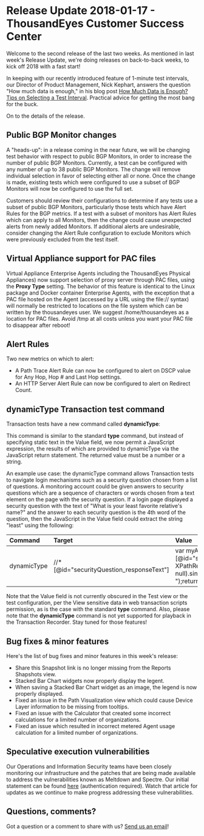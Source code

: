 # Release Update 2018-01-17 - ThousandEyes Customer Success Center

Welcome to the second release of the last two weeks. As mentioned in last week's Release Update, we're doing releases on back-to-back weeks, to kick off 2018 with a fast start!

In keeping with our recently introduced feature of 1-minute test intervals, our Director of Product Management, Nick Kephart, answers the question "How much data is enough," in his blog post [How Much Data is Enough? Tips on Selecting a Test Interval](https://blog.thousandeyes.com/tips-selecting-test-interval/). Practical advice for getting the most bang for the buck.

On to the details of the release.

## Public BGP Monitor changes

A "heads-up": in a release coming in the near future, we will be changing test behavior with respect to public BGP Monitors, in order to increase the number of public BGP Monitors. Currently, a test can be configured with any number of up to 38 public BGP Monitors. The change will remove individual selection in favor of selecting either all or none. Once the change is made, existing tests which were configured to use a subset of BGP Monitors will now be configured to use the full set.

Customers should review their configurations to determine if any tests use a subset of public BGP Monitors, particularly those tests which have Alert Rules for the BGP metrics. If a test with a subset of monitors has Alert Rules which can apply to all Monitors, then the change could cause unexpected alerts from newly added Monitors. If additional alerts are undesirable, consider changing the Alert Rule configuration to exclude Monitors which were previously excluded from the test itself.

## Virtual Appliance support for PAC files

Virtual Appliance Enterprise Agents including the ThousandEyes Physical Appliances\) now support selection of proxy server through PAC files, using the **Proxy Type** setting. The behavior of this feature is identical to the Linux package and Docker container Enterprise Agents, with the exception that a PAC file hosted on the Agent \(accessed by a URL using the file:// syntax\) will normally be restricted to locations on the file system which can be written by the thousandeyes user.  We suggest /home/thousandeyes as a location for PAC files. Avoid /tmp at all costs unless you want your  PAC file to disappear after reboot!

## Alert Rules

Two new metrics on which to alert:

* A Path Trace Alert Rule can now be configured to alert on DSCP value for Any Hop, Hop \# and Last Hop settings.
* An HTTP Server Alert Rule can now be configured to alert on Redirect Count.

## dynamicType Transaction test command

Transaction tests have a new command called **dynamicType**:

This command is similar to the standard **type** command, but instead of specifying static text in the Value field, we now permit a JavaScript expression, the results of which are provided to dynamicType via the JavaScript return statement.  The returned value must be a number or a string.

An example use case: the dynamicType command allows Transaction tests to navigate login mechanisms such as a security question chosen from a list of questions. A monitoring account could be given answers to security questions which are a sequence of characters or words chosen from a text element on the page with the security question. If a login page displayed a security question with the text of "What is your least favorite relative's name?" and the answer to each security question is the 4th word of the question, then the JavaScript in the Value field could extract the string "least" using the following:

| Command | Target | Value |
| :--- | :--- | :--- |
| dynamicType | //\*\[@id="securityQuestion\_responseText"\] | var myAnswer = document.evaluate\('//\*\[@id="securityQuestion"\]', document, null, XPathResult.FIRST\_ORDERED\_NODE\_TYPE, null\).singleNodeValue.innerText.split\(" "\);return myAnswer\[3\]; |

Note that the Value field is not currently obscured in the Test view or the test configuration, per the View sensitive data in web transaction scripts permission, as is the case with the standard **type** command. Also, please note that the **dynamicType** command is not yet supported for playback in the Transaction Recorder. Stay tuned for those features!

## Bug fixes & minor features

Here's the list of bug fixes and minor features in this week's release:

* Share this Snapshot link is no longer missing from the Reports Shapshots view.
* Stacked Bar Chart widgets now properly display the legent.
* When saving a Stacked Bar Chart widget as an image, the legend is now properly displayed.
* Fixed an issue in the Path Visualization view which could cause Device Layer information to be missing from tooltips.
* Fixed an issue with the Calculator that created some incorrect calculations for a limited number of organizations.
* Fixed an issue which resulted in incorrect metered Agent usage calculation for a limited number of organizations.

## Speculative execution vulnerabilities

 Our Operations and Information Security teams have been closely monitoring our infrastructure and the patches that are being made available to address the vulnerabilities known as Meltdown and Spectre.  Our initial statement can be found [here](https://app.thousandeyes.com/sfdc/community/home?communityTabId=Knowledge%20Base&communityObjectId=kA0440000009SQkCAM) \(authentication required\).  Watch that article for updates as we continue to make progress addressing these vulnerabilities.

## ​Questions, comments?

Got a question or a comment to share with us? [Send us an email](mailto:support@thousandeyes.com?subject=2018-01-17+Release+Update)!

